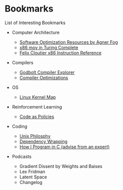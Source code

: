 # Bookmarks
List of Interesting Bookmarks

- Computer Architecture
	- [Software Optimization Resources by Agner Fog](https://www.agner.org/optimize/#manual_instr_tab)
	- [x86 mov in Turing Complete](https://web.archive.org/web/20190331191157/https://www.cl.cam.ac.uk/~sd601/papers/mov.pdf)
	- [Felix Cloutier x86 Instruction Reference](https://www.felixcloutier.com/x86)

- Compilers
	- [Godbolt Compiler Explorer](https://godbolt.org/)
	- [Compiler Optimizations](https://compileroptimizations.com/index.html)

- OS
	- [Linux Kernel Map](https://makelinux.github.io/kernel/map/)

- Reinforcement Learning
	- [Code as Policies](https://code-as-policies.github.io/)

- Coding
	- [Unix Philosphy](https://en.wikipedia.org/wiki/Unix_philosophy)
	- [Dependency Wrapping](https://levelup.gitconnected.com/why-you-should-often-wrap-your-dependencies-5fced2999616)
	- [How I Program in C (advise from an expert)](https://youtu.be/443UNeGrFoM?si=hYXrLLBno1O0vnXd)

- Podcasts
	- Gradient Dissent by Weights and Baises
	- Lex Fridman
	- Latent Space
	- Changelog
